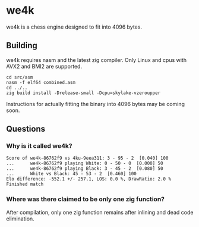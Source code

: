 # we4k
we4k is a chess engine designed to fit into 4096 bytes.

## Building
we4k requires nasm and the latest zig compiler. Only Linux and cpus with AVX2 and BMI2 are supported.
```
cd src/asm
nasm -f elf64 combined.asm
cd ../..
zig build install -Drelease-small -Dcpu=skylake-vzeroupper
```

Instructions for actually fitting the binary into 4096 bytes may be coming soon.

## Questions
### Why is it called we4k?
```
Score of we4k-86762f9 vs 4ku-9eea311: 3 - 95 - 2  [0.040] 100
...      we4k-86762f9 playing White: 0 - 50 - 0  [0.000] 50
...      we4k-86762f9 playing Black: 3 - 45 - 2  [0.080] 50
...      White vs Black: 45 - 53 - 2  [0.460] 100
Elo difference: -552.1 +/- 257.1, LOS: 0.0 %, DrawRatio: 2.0 %
Finished match
```

### Where was there claimed to be only one zig function?
After compilation, only one zig function remains after inlining and dead code elimination.
